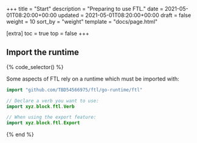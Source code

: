 +++
title = "Start"
description = "Preparing to use FTL."
date = 2021-05-01T08:20:00+00:00
updated = 2021-05-01T08:20:00+00:00
draft = false
weight = 10
sort_by = "weight"
template = "docs/page.html"

[extra]
toc = true
top = false
+++

## Import the runtime

{% code_selector() %}

Some aspects of FTL rely on a runtime which must be imported with:

```go
import "github.com/TBD54566975/ftl/go-runtime/ftl"
```

```kotlin
// Declare a verb you want to use:
import xyz.block.ftl.Verb

// When using the export feature:
import xyz.block.ftl.Export
```

{% end %}
